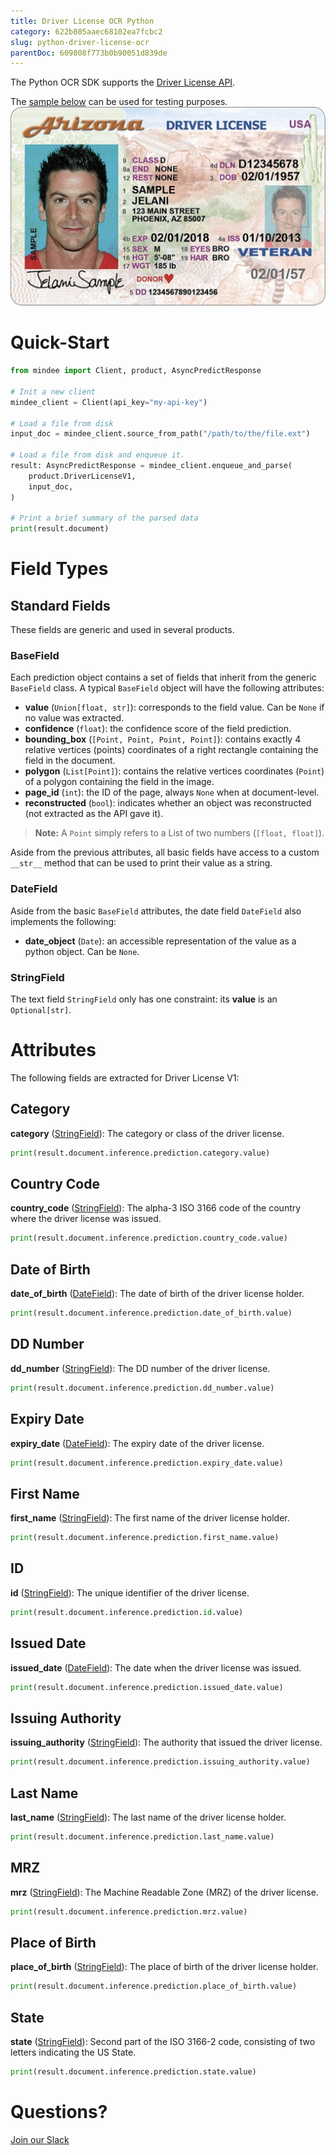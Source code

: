 ```yaml
---
title: Driver License OCR Python
category: 622b805aaec68102ea7fcbc2
slug: python-driver-license-ocr
parentDoc: 609808f773b0b90051d839de
---
```

The Python OCR SDK supports the [Driver License API](https://platform.mindee.com/mindee/driver_license).

The [sample below](https://github.com/mindee/client-lib-test-data/blob/main/products/driver_license/default_sample.jpg) can be used for testing purposes.
![Driver License sample](https://github.com/mindee/client-lib-test-data/blob/main/products/driver_license/default_sample.jpg?raw=true)

# Quick-Start
```py
from mindee import Client, product, AsyncPredictResponse

# Init a new client
mindee_client = Client(api_key="my-api-key")

# Load a file from disk
input_doc = mindee_client.source_from_path("/path/to/the/file.ext")

# Load a file from disk and enqueue it.
result: AsyncPredictResponse = mindee_client.enqueue_and_parse(
    product.DriverLicenseV1,
    input_doc,
)

# Print a brief summary of the parsed data
print(result.document)

```
# Field Types
## Standard Fields
These fields are generic and used in several products.

### BaseField
Each prediction object contains a set of fields that inherit from the generic `BaseField` class.
A typical `BaseField` object will have the following attributes:

* **value** (`Union[float, str]`): corresponds to the field value. Can be `None` if no value was extracted.
* **confidence** (`float`): the confidence score of the field prediction.
* **bounding_box** (`[Point, Point, Point, Point]`): contains exactly 4 relative vertices (points) coordinates of a right rectangle containing the field in the document.
* **polygon** (`List[Point]`): contains the relative vertices coordinates (`Point`) of a polygon containing the field in the image.
* **page_id** (`int`): the ID of the page, always `None` when at document-level.
* **reconstructed** (`bool`): indicates whether an object was reconstructed (not extracted as the API gave it).

> **Note:** A `Point` simply refers to a List of two numbers (`[float, float]`).


Aside from the previous attributes, all basic fields have access to a custom `__str__` method that can be used to print their value as a string.

### DateField
Aside from the basic `BaseField` attributes, the date field `DateField` also implements the following: 

* **date_object** (`Date`): an accessible representation of the value as a python object. Can be `None`.

### StringField
The text field `StringField` only has one constraint: its **value** is an `Optional[str]`.

# Attributes
The following fields are extracted for Driver License V1:

## Category
**category** ([StringField](#stringfield)): The category or class of the driver license.

```py
print(result.document.inference.prediction.category.value)
```

## Country Code
**country_code** ([StringField](#stringfield)): The alpha-3 ISO 3166 code of the country where the driver license was issued.

```py
print(result.document.inference.prediction.country_code.value)
```

## Date of Birth
**date_of_birth** ([DateField](#datefield)): The date of birth of the driver license holder.

```py
print(result.document.inference.prediction.date_of_birth.value)
```

## DD Number
**dd_number** ([StringField](#stringfield)): The DD number of the driver license.

```py
print(result.document.inference.prediction.dd_number.value)
```

## Expiry Date
**expiry_date** ([DateField](#datefield)): The expiry date of the driver license.

```py
print(result.document.inference.prediction.expiry_date.value)
```

## First Name
**first_name** ([StringField](#stringfield)): The first name of the driver license holder.

```py
print(result.document.inference.prediction.first_name.value)
```

## ID
**id** ([StringField](#stringfield)): The unique identifier of the driver license.

```py
print(result.document.inference.prediction.id.value)
```

## Issued Date
**issued_date** ([DateField](#datefield)): The date when the driver license was issued.

```py
print(result.document.inference.prediction.issued_date.value)
```

## Issuing Authority
**issuing_authority** ([StringField](#stringfield)): The authority that issued the driver license.

```py
print(result.document.inference.prediction.issuing_authority.value)
```

## Last Name
**last_name** ([StringField](#stringfield)): The last name of the driver license holder.

```py
print(result.document.inference.prediction.last_name.value)
```

## MRZ
**mrz** ([StringField](#stringfield)): The Machine Readable Zone (MRZ) of the driver license.

```py
print(result.document.inference.prediction.mrz.value)
```

## Place of Birth
**place_of_birth** ([StringField](#stringfield)): The place of birth of the driver license holder.

```py
print(result.document.inference.prediction.place_of_birth.value)
```

## State
**state** ([StringField](#stringfield)): Second part of the ISO 3166-2 code, consisting of two letters indicating the US State.

```py
print(result.document.inference.prediction.state.value)
```

# Questions?
[Join our Slack](https://join.slack.com/t/mindee-community/shared_invite/zt-2d0ds7dtz-DPAF81ZqTy20chsYpQBW5g)
